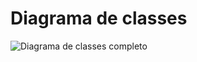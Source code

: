 # Diagrama de classes

![Diagrama de classes completo](https://github.com/ppads-2024s1-g1/LendOps/assets/42143717/aae79fbb-9f46-4745-9833-8c2e4d7a6608)
